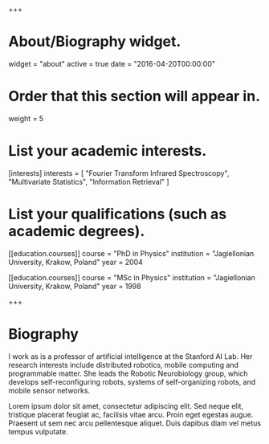 +++
# About/Biography widget.
widget = "about"
active = true
date = "2016-04-20T00:00:00"

# Order that this section will appear in.
weight = 5

# List your academic interests.
[interests]
  interests = [
    "Fourier Transform Infrared Spectroscopy",
    "Multivariate Statistics",
    "Information Retrieval"
  ]

# List your qualifications (such as academic degrees).
[[education.courses]]
  course = "PhD in Physics"
  institution = "Jagiellonian University, Krakow, Poland"
  year = 2004

[[education.courses]]
  course = "MSc in Physics"
  institution = "Jagiellonian University, Krakow, Poland"
  year = 1998
 
+++

# Biography

I work as is a professor of artificial intelligence at the Stanford AI Lab. Her research interests include distributed robotics, mobile computing and programmable matter. She leads the Robotic Neurobiology group, which develops self-reconfiguring robots, systems of self-organizing robots, and mobile sensor networks.

Lorem ipsum dolor sit amet, consectetur adipiscing elit. Sed neque elit, tristique placerat feugiat ac, facilisis vitae arcu. Proin eget egestas augue. Praesent ut sem nec arcu pellentesque aliquet. Duis dapibus diam vel metus tempus vulputate. 
